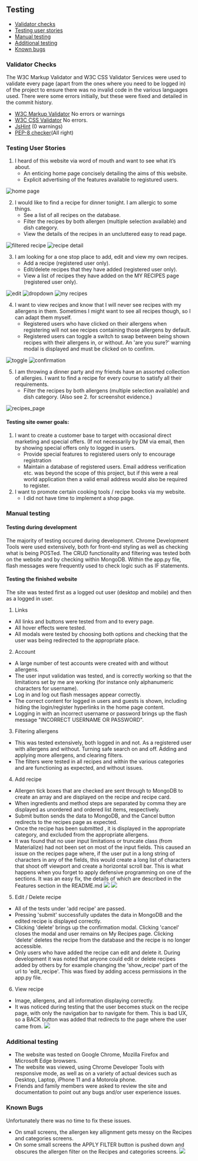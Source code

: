 ## Testing

- [Validator checks](#validator-checks)
- [Testing user stories](#testing-user-stories)
- [Manual testing](#manual-testing)  
- [Additional testing](#additional-testing)
- [Known bugs](#known-bugs)
  
### Validator Checks

The W3C Markup Validator and W3C CSS Validator Services were used to validate every page (apart from the ones where you need to be logged in) of the project to ensure there was no invalid code in the various languages used. There were some errors initially, but these were fixed and detailed in the commit history. 

- [W3C Markup Validator](https://validator.w3.org/) No errors or warnings
- [W3C CSS Validator](https://jigsaw.w3.org/css-validator/) No errors.
- [JsHint](https://jshint.com/) (0 warnings)
- [PEP-8 checker](http://pep8online.com/)(All right)


### Testing User Stories

1. I heard of this website via word of mouth and want to see what it’s about.
    * An enticing home page concisely detailing the aims of this website.
    * Explicit advertising of the features available to registured users.
    
![home page](/documents/screenshots/home_page.PNG)

2. I would like to find a recipe for dinner tonight. I am allergic to some things. 
    * See a list of all recipes on the database.
    * Filter the recipes by both allergen (multiple selection available) and dish category.
    * View the details of the recipes in an uncluttered easy to read page.
    
![filtered recipe](/documents/screenshots/filtered_recipe.PNG)
![recipe detail](/documents/screenshots/recipe_page.PNG)

3. I am looking for a one stop place to add, edit and view my own recipes.
    * Add a recipe (registered user only).
    * Edit/delete recipes that they have added (registered user only).
    * View a list of recipes they have added on the MY RECIPES page (registered user only).
    
 ![edit](/documents/screenshots/edit_recipe.PNG)
 ![dropdown](/documents/screenshots/dropdown.PNG)
 ![my recipes](/documents/screenshots/my_recipes.PNG)
 
4. I want to view recipes and know that I will never see recipes with my allergens in them. Sometimes I might want to see all recipes though, so I can adapt them myself.
    * Registered users who have clicked on their allergens when registering will not see recipes containing those allergens by default.
    * Registered users can toggle a switch to swap between being shown recipes with their allergens in, or without. An 'are you sure?' warning modal is displayed and must be clicked on to confirm.
    
 ![toggle](/documents/screenshots/hide_ally_on.PNG)
 ![confirmation](/documents/screenshots/confirmation_show_allergens.PNG)
 
5. I am throwing a dinner party and my friends have an assorted collection of allergies. I want to find a recipe for every course to satisfy all their requirements.
    * Filter the recipes by both allergens (multiple selection available) and dish category. (Also see 2. for screenshot evidence.) 
    
![recipes_page](/documents/screenshots/recipes_page.PNG)


#### Testing site owner goals:
1. I want to create a customer base to target with occasional direct marketing and special offers. (If not necessarily by DM via email, then by showing special offers only to logged in users.
    * Provide special features to registered users only to encourage registration
    * Maintain a database of registered users. Email address verification etc. was beyond the scope of this project, but if this were a real world application then a valid email address would also be required to register.
2. I want to promote certain cooking tools / recipe books via my website.
    * I did not have time to implement a shop page.

### Manual testing

#### Testing during development

The majority of testing occured during development. Chrome Development Tools were used extensively, both for front-end styling as well as checking what is being POSTed. The CRUD functionality and filtering was tested both on the website and by checking within MongoDB. Within the app.py file, flash messages were frequently used to check logic such as IF statements.

#### Testing the finished website

The site was tested first as a logged out user (desktop and mobile) and then as a logged in user.

1. Links
- All links and buttons were tested from and to every page.
- All hover effects were tested.
- All modals were tested by choosing both options and checking that the user was being redirected to the appropriate place.

2. Account
- A large number of test accounts were created with and without allergens.
- The user input validation was tested, and is correctly working so that the limitations set by me are working (for instance only alphanumeric characters for username).
- Log in and log out flash messages appear correctly.
- The correct content for logged in users and guests is shown, including hiding the login/register hyperlinks in the home page content.
- Logging in with an incorrect username or password brings up the flash message "INCORRECT USERNAME OR PASSWORD".

3. Filtering allergens
- This was tested extensively, both logged in and not. As a registered user with allergens and without. Turning safe search on and off. Adding and applying more allergens, and clearing filters.
- The filters were tested in all recipes and within the various categories and are functioning as expected, and without issues.

4. Add recipe
- Allergen tick boxes that are checked are sent through to MongoDB to create an array and are displayed on the recipe and recipe card.
- When ingredients and method steps are separated by comma they are displayed as unordered and ordered list items, respectively. 
- Submit button sends the data to MongoDB, and the Cancel button redirects to the recipes page as expected.
- Once the recipe has been submitted , it is displayed in the appropriate category, and excluded from the appropriate allergens.  
- It was found that no user input limitations or truncate class (from Materialize) had not been set on most of the input fields. This caused an issue on the recipes page where, if the user put in a long string of characters in any of the fields, this would create a long list of characters that shoot off viewport and create a horizontal scroll bar. This is what happens when you forget to apply defensive programming on one of the sections. It was an easy fix, the details of which are described in the Features section in the README.md
![](/documents/screenshots/user_input_bug.PNG) ![](/documents/screenshots/fixed_issue.png)

5. Edit / Delete recipe
- All of the tests under 'add recipe' are passed.
- Pressing 'submit' successfully updates the data in MongoDB and the edited recipe is displayed correctly.
- Clicking 'delete' brings up the confirmation modal. Clicking 'cancel' closes the modal and user remains on My Recipes page. Clicking 'delete' deletes the recipe from the database and the recipe is no longer accessible.
- Only users who have added the recipe can edit and delete it. During development it was noted that anyone could edit or delete recipes added by others by for example changing the 'show_recipe' part of the url to 'edit_recipe'. This was fixed by adding access permissions in the app.py file.

6. View recipe
- Image, allergens, and all information displaying correctly.
- It was noticed during testing that the user becomes stuck on the recipe page, with only the navigation bar to navigate for them. This is bad UX, so a BACK button was added that redirects to the page where the user came from.
![](/documents/screenshots/.png)


### Additional testing

-   The website was tested on Google Chrome, Mozilla Firefox and Microsoft Edge browsers.
-   The website was viewed, using Chrome Developer Tools with responsive mode, as well as on a variety of actual devices such as Desktop, Laptop, iPhone 11 and a Motorola phone.
-   Friends and family members were asked to review the site and documentation to point out any bugs and/or user experience issues.

### Known Bugs

Unfortunately there was no time to fix these issues.

- On small screens, the allergen key allignment gets messy on the Recipes and categories screens. 
- On some small screens the APPLY FILTER button is pushed down and obscures the allergen filter on the Recipes and categories screens.
![](/documents/screenshots/iphone11.jpeg)
